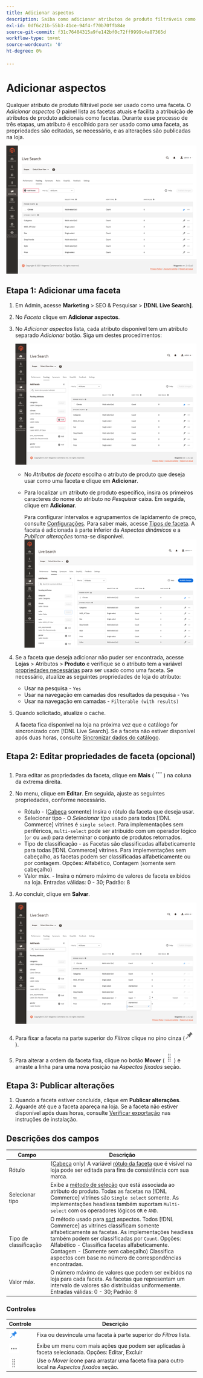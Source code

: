 ```yaml
---
title: Adicionar aspectos
description: Saiba como adicionar atributos de produto filtráveis como facetas do Live Search.
exl-id: 0df6c21b-55b3-41ce-94f4-f70b70ffb84e
source-git-commit: f31c76404315a9fe142bf0c72ff9999c4a87365d
workflow-type: tm+mt
source-wordcount: '0'
ht-degree: 0%

---
```


# Adicionar aspectos

Qualquer atributo de produto filtrável pode ser usado como uma faceta. O *Adicionar aspectos* O painel lista as facetas atuais e facilita a atribuição de atributos de produto adicionais como facetas. Durante esse processo de três etapas, um atributo é escolhido para ser usado como uma faceta, as propriedades são editadas, se necessário, e as alterações são publicadas na loja.

![Espaço de trabalho Facting](assets/facets-add.png)

## Etapa 1: Adicionar uma faceta

1. Em Admin, acesse **Marketing** > SEO &amp; Pesquisar > **[!DNL Live Search]**.
1. No *Faceta* clique em **Adicionar aspectos**.
1. No *Adicionar aspectos* lista, cada atributo disponível tem um atributo separado *Adicionar* botão. Siga um destes procedimentos:

   ![Faceta adicionada](assets/facets-list-add.png)

   * No *Atributos de faceta* escolha o atributo de produto que deseja usar como uma faceta e clique em **Adicionar**.
   * Para localizar um atributo de produto específico, insira os primeiros caracteres do nome do atributo no *Pesquisar* caixa. Em seguida, clique em **Adicionar**.

      Para configurar intervalos e agrupamentos de lapidamento de preço, consulte [Configurações](settings.md). Para saber mais, acesse [Tipos de faceta](facets-type.md).
A faceta é adicionada à parte inferior da *Aspectos dinâmicos* e a *Publicar alterações* torna-se disponível.
   ![Faceta adicionada](assets/facet-added.png)

1. Se a faceta que deseja adicionar não puder ser encontrada, acesse **Lojas** > Atributos > **Produto** e verifique se o atributo tem a variável [propriedades necessárias](facets.md) para ser usado como uma faceta. Se necessário, atualize as seguintes propriedades de loja do atributo:

   * Usar na pesquisa - `Yes`
   * Usar na navegação em camadas dos resultados da pesquisa - `Yes`
   * Usar na navegação em camadas - `Filterable (with results)`

1. Quando solicitado, atualize o cache.

   A faceta fica disponível na loja na próxima vez que o catálogo for sincronizado com [!DNL Live Search]. Se a faceta não estiver disponível após duas horas, consulte [Sincronizar dados do catálogo](install.md#synchronize-catalog-data).

## Etapa 2: Editar propriedades de faceta (opcional)

1. Para editar as propriedades da faceta, clique em **Mais** (![Mais seletor](assets/btn-more.png)) na coluna da extrema direita.
1. No menu, clique em **Editar**. Em seguida, ajuste as seguintes propriedades, conforme necessário.

   * Rótulo - ([Cabeça](facets-type.md) somente) Insira o rótulo da faceta que deseja usar.
   * Selecionar tipo - O *Selecionar tipo* usado para todos [!DNL Commerce] vitrines é `single select`. Para implementações sem periféricos, `multi-select` pode ser atribuído com um operador lógico (`or` ou `and`) para determinar o conjunto de produtos retornados.
   * Tipo de classificação - as Facetas são classificadas alfabeticamente para todas [!DNL Commerce] vitrines. Para implementações sem cabeçalho, as facetas podem ser classificadas alfabeticamente ou por contagem. Opções: Alfabético, Contagem (somente sem cabeçalho)
   * Valor máx. - Insira o número máximo de valores de faceta exibidos na loja. Entradas válidas: 0 - 30; Padrão: 8

1. Ao concluir, clique em **Salvar**.

   ![Espaço de trabalho Facting](assets/facet-edit.png)

1. Para fixar a faceta na parte superior do *Filtros* clique no pino cinza (![Seletor de pinos](assets/btn-pin-gray.png)).
1. Para alterar a ordem da faceta fixa, clique no botão **Mover** (![Mover seletor](assets/btn-move.png)) e arraste a linha para uma nova posição na *Aspectos fixados* seção.

## Etapa 3: Publicar alterações

1. Quando a faceta estiver concluída, clique em **Publicar alterações**.
1. Aguarde até que a faceta apareça na loja.
Se a faceta não estiver disponível após duas horas, consulte [Verificar exportação](install.md#synchronize-catalog-data) nas instruções de instalação.

## Descrições dos campos

| Campo | Descrição |
|--- |--- |
| Rótulo | ([Cabeça](facets-type.md) only) A variável [rótulo da faceta](facets-type.md) que é visível na loja pode ser editada para fins de consistência com sua marca. |
| Selecionar tipo | Exibe a [método de seleção](facets-type.md) que está associada ao atributo do produto. Todas as facetas na [!DNL Commerce] vitrines são `Single select` somente. As implementações headless também suportam `Multi-select` com os operadores lógicos `OR` e `AND`. |
| Tipo de classificação | O método usado para [sort](facets-type.md) aspectos. Todos [!DNL Commerce] as vitrines classificam somente alfabeticamente as facetas. As implementações headless também podem ser classificadas por `Count`. Opções:<br />Alfabético - Classifica facetas alfabeticamente.<br />Contagem - (Somente sem cabeçalho) Classifica aspectos com base no número de correspondências encontradas. |
| Valor máx. | O número máximo de valores que podem ser exibidos na loja para cada faceta. As facetas que representam um intervalo de valores são distribuídas uniformemente. Entradas válidas: 0 - 30; Padrão: 8 |

### Controles

| Controle | Descrição |
|--- |--- |
| ![Seletor de pinos](assets/btn-pin-blue.png) | Fixa ou desvincula uma faceta à parte superior do *Filtros* lista. |
| ![Mais seletor](assets/btn-more.png) | Exibe um menu com mais ações que podem ser aplicadas à faceta selecionada. Opções: Editar, Excluir |
| ![Mover seletor](assets/btn-move.png) | Use o *Mover* ícone para arrastar uma faceta fixa para outro local na *Aspectos fixados* seção. |
